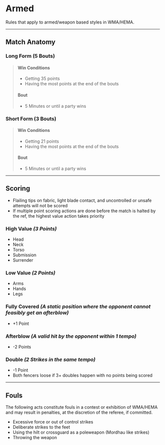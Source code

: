 # Armed

Rules that apply to armed/weapon based styles in WMA/HEMA.

---

## Match Anatomy

### Long Form (5 Bouts)
>
> #### Win Conditions
>
> - Getting 35 points
> - Having the most points at the end of the bouts
>
> #### Bout
>
> - 5 Minutes or until a party wins

### Short Form (3 Bouts)

>#### Win Conditions
>
>- Getting 21 points
>- Having the most points at the end of the bouts
>
>#### Bout
>
>- 5 Minutes or until a party wins

---

## Scoring

- Flailing tips on fabric, light blade contact, and uncontrolled or unsafe attempts will not be scored
- If multiple point scoring actions are done before the match is halted by the ref, the highest value action takes priority

### High Value *(3 Points)*

- Head
- Neck
- Torso
- Submission
- Surrender

### Low Value *(2 Points)*

- Arms
- Hands
- Legs

### Fully Covered *(A static position where the opponent cannot feasibly get an afterblow)*

- +1 Point

### Afterblow *(A valid hit by the opponent within 1 tempo)*

- -2 Points

### Double *(2 Strikes in the same tempo)*

- -1 Point
- Both fencers loose if 3+ doubles happen with no points being scored

---

## Fouls

The following acts constitute fouls in a contest or exhibition of WMA/HEMA and may result in penalties, at the discretion of the referee, if committed.

- Excessive force  or out of control strikes
- Deliberate strikes to the feet
- Using the hilt or crossguard as a poleweapon (Mordhau like strikes)
- Throwing the weapon
